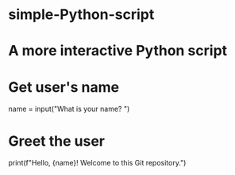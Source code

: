 # simple-Python-script
# A more interactive Python script

# Get user's name
name = input("What is your name? ")

# Greet the user
print(f"Hello, {name}! Welcome to this Git repository.")
